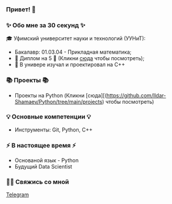 ### Привет! 👋

### ✨ Обо мне за 30 секунд ✨ 
🎓 Уфимский университет науки и технологий (УУНиТ):
  - Бакалавр: 01.03.04 - Прикладная математика;
  - 📕 Диплом на 5 📕 (Кликни [сюда](https://github.com/Ildar-Shamaev/My_projects/blob/main/Shamaev_-_osn_2.pdf) чтобы посмотреть);
  - 🤖 В универе изучал и проектировал на C++

  
### 📚 Проекты 📚
  - Проекты на Python (Кликни [сюда][(https://github.com/Ildar-Shamaev/Python/tree/main/projects) чтобы посмотреть)


### 💡 Основные компетенции 💡
- Инструменты: Git, Python, C++


### ⚡️ В настоящее время ⚡️
- Основаной язык - Python
- Будущий Data Scientist


### 🙌🏻 Свяжись со мной
[Telegram](https://t.me/rrrxsk)


